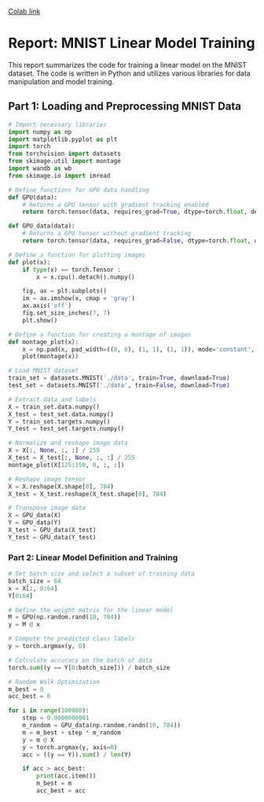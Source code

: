 [Colab link](https://colab.research.google.com/drive/1_VRF56b3HtuucVI21fEjSH68zIgxe4zf?usp=sharing)

# Report: MNIST Linear Model Training

This report summarizes the code for training a linear model on the MNIST dataset. The code is written in Python and utilizes various libraries for data manipulation and model training.

## Part 1: Loading and Preprocessing MNIST Data

```python
# Import necessary libraries
import numpy as np
import matplotlib.pyplot as plt
import torch
from torchvision import datasets
from skimage.util import montage
import wandb as wb
from skimage.io import imread

# Define functions for GPU data handling
def GPU(data):
    # Returns a GPU tensor with gradient tracking enabled
    return torch.tensor(data, requires_grad=True, dtype=torch.float, device=torch.device('cuda'))

def GPU_data(data):
    # Returns a GPU tensor without gradient tracking
    return torch.tensor(data, requires_grad=False, dtype=torch.float, device=torch.device('cuda'))

# Define a function for plotting images
def plot(x):
    if type(x) == torch.Tensor :
        x = x.cpu().detach().numpy()

    fig, ax = plt.subplots()
    im = ax.imshow(x, cmap = 'gray')
    ax.axis('off')
    fig.set_size_inches(7, 7)
    plt.show()

# Define a function for creating a montage of images
def montage_plot(x):
    x = np.pad(x, pad_width=((0, 0), (1, 1), (1, 1)), mode='constant', constant_values=0)
    plot(montage(x))

# Load MNIST dataset
train_set = datasets.MNIST('./data', train=True, download=True)
test_set = datasets.MNIST('./data', train=False, download=True)

# Extract data and labels
X = train_set.data.numpy()
X_test = test_set.data.numpy()
Y = train_set.targets.numpy()
Y_test = test_set.targets.numpy()

# Normalize and reshape image data
X = X[:, None, :, :] / 255
X_test = X_test[:, None, :, :] / 255
montage_plot(X[125:150, 0, :, :])

# Reshape image tensor
X = X.reshape(X.shape[0], 784)
X_test = X_test.reshape(X_test.shape[0], 784)

# Transpose image data
X = GPU_data(X)
Y = GPU_data(Y)
X_test = GPU_data(X_test)
Y_test = GPU_data(Y_test)
```
### Part 2: Linear Model Definition and Training
```python
# Set batch size and select a subset of training data
batch_size = 64
x = X[:, 0:64]
Y[0:64]

# Define the weight matrix for the linear model
M = GPU(np.random.rand(10, 784))
y = M @ x

# Compute the predicted class labels
y = torch.argmax(y, 0)

# Calculate accuracy on the batch of data
torch.sum((y == Y[0:batch_size])) / batch_size

# Random Walk Optimization
m_best = 0
acc_best = 0

for i in range(100000):
    step = 0.0000000001
    m_random = GPU_data(np.random.randn(10, 784))
    m = m_best + step * m_random
    y = m @ X
    y = torch.argmax(y, axis=0)
    acc = ((y == Y)).sum() / len(Y)

    if acc > acc_best:
        print(acc.item())
        m_best = m
        acc_best = acc
```
